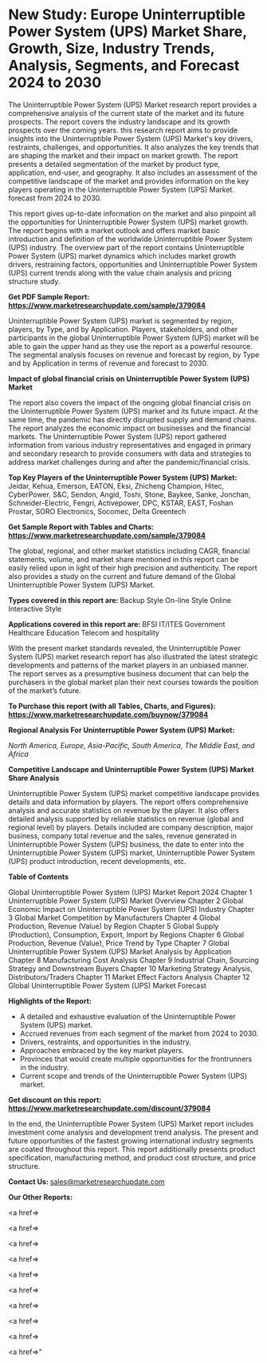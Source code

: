 # New Study: Europe Uninterruptible Power System (UPS) Market Share, Growth, Size, Industry Trends, Analysis, Segments, and Forecast 2024 to 2030

The Uninterruptible Power System (UPS) Market research report provides a comprehensive analysis of the current state of the market and its future prospects. The report covers the industry landscape and its growth prospects over the coming years. this research report aims to provide insights into the Uninterruptible Power System (UPS) Market's key drivers, restraints, challenges, and opportunities. It also analyzes the key trends that are shaping the market and their impact on market growth. The report presents a detailed segmentation of the market by product type, application, end-user, and geography. It also includes an assessment of the competitive landscape of the market and provides information on the key players operating in the Uninterruptible Power System (UPS) Market. forecast from 2024 to 2030.

This report gives up-to-date information on the market and also pinpoint all the opportunities for Uninterruptible Power System (UPS) market growth. The report begins with a market outlook and offers market basic introduction and definition of the worldwide Uninterruptible Power System (UPS) industry. The overview part of the report contains Uninterruptible Power System (UPS) market dynamics which includes market growth drivers, restraining factors, opportunities and Uninterruptible Power System (UPS) current trends along with the value chain analysis and pricing structure study.

<strong><b>Get PDF Sample Report: <a href=https://www.marketresearchupdate.com/sample/379084>https://www.marketresearchupdate.com/sample/379084</a></b></strong>

Uninterruptible Power System (UPS) market is segmented by region, players, by Type, and by Application. Players, stakeholders, and other participants in the global Uninterruptible Power System (UPS) market will be able to gain the upper hand as they use the report as a powerful resource. The segmental analysis focuses on revenue and forecast by region, by Type and by Application in terms of revenue and forecast to 2030.

<strong><b>Impact of global financial crisis on Uninterruptible Power System (UPS) Market</b></strong>

The report also covers the impact of the ongoing global financial crisis on the Uninterruptible Power System (UPS) market and its future impact. At the same time, the pandemic has directly disrupted supply and demand chains. The report analyzes the economic impact on businesses and the financial markets. The Uninterruptible Power System (UPS) report gathered information from various industry representatives and engaged in primary and secondary research to provide consumers with data and strategies to address market challenges during and after the pandemic/financial crisis.

<strong><b>Top Key Players of the Uninterruptible Power System (UPS) Market:
</b></strong>Jeidar, Kehua, Emerson, EATON, Eksi, Zhicheng Champion, Hitec, CyberPower, S&C, Sendon, Angid, Toshi, Stone, Baykee, Sanke, Jonchan, Schneider-Electric, Fengri, Activepower, DPC, KSTAR, EAST, Foshan Prostar, SORO Electronics, Socomec, Delta Greentech<strong><b>
</b></strong>

<strong><b>Get Sample Report with Tables and Charts: <a href=https://www.marketresearchupdate.com/sample/379084>https://www.marketresearchupdate.com/sample/379084</a></b></strong>

The global, regional, and other market statistics including CAGR, financial statements, volume, and market share mentioned in this report can be easily relied upon in light of their high precision and authenticity. The report also provides a study on the current and future demand of the Global Uninterruptible Power System (UPS) Market.

<strong><b>Types covered in this report are:
</b></strong>Backup Style
On-line Style
Online Interactive Style<strong><b>
</b></strong>

<strong><b>Applications covered in this report are:
</b></strong>BFSI
IT/ITES
Government
Healthcare
Education
Telecom and hospitality<strong><b>
</b></strong>

With the present market standards revealed, the Uninterruptible Power System (UPS) market research report has also illustrated the latest strategic developments and patterns of the market players in an unbiased manner. The report serves as a presumptive business document that can help the purchasers in the global market plan their next courses towards the position of the market’s future.

<strong><b>To Purchase this report (with all Tables, Charts, and Figures): <a href=https://www.marketresearchupdate.com/buynow/379084>https://www.marketresearchupdate.com/buynow/379084</a></b></strong>

<strong><b>Regional Analysis For Uninterruptible Power System (UPS) Market:</b></strong>

<em><i>North America, Europe, Asia-Pacific, South America, The Middle East, and Africa</i></em>

<strong><b>Competitive Landscape and Uninterruptible Power System (UPS) Market Share Analysis</b></strong>

Uninterruptible Power System (UPS) market competitive landscape provides details and data information by players. The report offers comprehensive analysis and accurate statistics on revenue by the player. It also offers detailed analysis supported by reliable statistics on revenue (global and regional level) by players. Details included are company description, major business, company total revenue and the sales, revenue generated in Uninterruptible Power System (UPS) business, the date to enter into the Uninterruptible Power System (UPS) market, Uninterruptible Power System (UPS) product introduction, recent developments, etc.

<strong><b>Table of Contents</b></strong>

Global Uninterruptible Power System (UPS) Market Report 2024
Chapter 1 Uninterruptible Power System (UPS) Market Overview
Chapter 2 Global Economic Impact on Uninterruptible Power System (UPS) Industry
Chapter 3 Global Market Competition by Manufacturers
Chapter 4 Global Production, Revenue (Value) by Region
Chapter 5 Global Supply (Production), Consumption, Export, Import by Regions
Chapter 6 Global Production, Revenue (Value), Price Trend by Type
Chapter 7 Global Uninterruptible Power System (UPS) Market Analysis by Application
Chapter 8 Manufacturing Cost Analysis
Chapter 9 Industrial Chain, Sourcing Strategy and Downstream Buyers
Chapter 10 Marketing Strategy Analysis, Distributors/Traders
Chapter 11 Market Effect Factors Analysis
Chapter 12 Global Uninterruptible Power System (UPS) Market Forecast

<strong><b>Highlights of the Report:</b></strong>

- A detailed and exhaustive evaluation of the Uninterruptible Power System (UPS) market.
- Accrued revenues from each segment of the market from 2024 to 2030.
- Drivers, restraints, and opportunities in the industry.
- Approaches embraced by the key market players.
- Provinces that would create multiple opportunities for the frontrunners in the industry.
- Current scope and trends of the Uninterruptible Power System (UPS) market.

<strong><b>Get discount on this report: <a href=https://www.marketresearchupdate.com/discount/379084>https://www.marketresearchupdate.com/discount/379084</a></b></strong>

In the end, the Uninterruptible Power System (UPS) Market report includes investment come analysis and development trend analysis. The present and future opportunities of the fastest growing international industry segments are coated throughout this report. This report additionally presents product specification, manufacturing method, and product cost structure, and price structure.

<strong><b>Contact Us:
</b></strong>sales@marketresearchupdate.com

<strong>Our Other Reports:</strong>

<a href=></a>

<a href=></a>

<a href=></a>

<a href=></a>

<a href=></a>

<a href=></a>

<a href=></a>

<a href=></a>

<a href=></a>

<a href=></a>"
